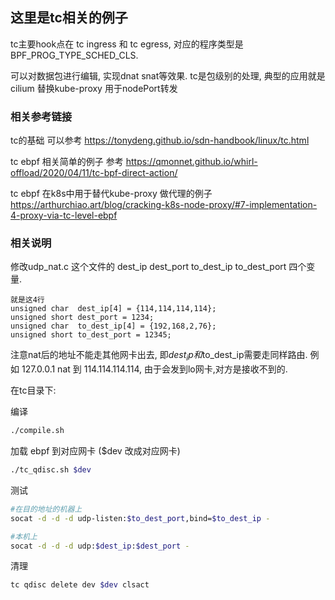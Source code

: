 ## 这里是tc相关的例子
tc主要hook点在 tc ingress 和 tc egress, 对应的程序类型是BPF_PROG_TYPE_SCHED_CLS.

可以对数据包进行编辑, 实现dnat snat等效果. tc是包级别的处理, 典型的应用就是 cilium 替换kube-proxy 用于nodePort转发

### 相关参考链接
tc的基础 可以参考 https://tonydeng.github.io/sdn-handbook/linux/tc.html

tc ebpf 相关简单的例子 参考 https://qmonnet.github.io/whirl-offload/2020/04/11/tc-bpf-direct-action/

tc ebpf 在k8s中用于替代kube-proxy 做代理的例子 https://arthurchiao.art/blog/cracking-k8s-node-proxy/#7-implementation-4-proxy-via-tc-level-ebpf

### 相关说明
修改udp_nat.c 这个文件的 dest_ip  dest_port to_dest_ip  to_dest_port 四个变量. 
```
就是这4行
unsigned char  dest_ip[4] = {114,114,114,114};
unsigned short dest_port = 1234;
unsigned char  to_dest_ip[4] = {192,168,2,76};
unsigned short to_dest_port = 12345;
```
注意nat后的地址不能走其他网卡出去, 即$dest_ip和$to_dest_ip需要走同样路由. 例如 127.0.0.1 nat 到 114.114.114.114, 
由于会发到lo网卡,对方是接收不到的.


在tc目录下: 

编译
```bash
./compile.sh
```

加载 ebpf 到对应网卡 ($dev 改成对应网卡)
```bash
./tc_qdisc.sh $dev
```
测试
```bash
#在目的地址的机器上
socat -d -d -d udp-listen:$to_dest_port,bind=$to_dest_ip -

#本机上
socat -d -d -d udp:$dest_ip:$dest_port -
```

清理
```bash
tc qdisc delete dev $dev clsact
```



